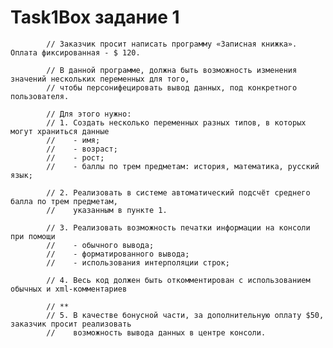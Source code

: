 # Task1Box задание 1

            // Заказчик просит написать программу «Записная книжка». Оплата фиксированная - $ 120.
            
            // В данной программе, должна быть возможность изменения значений нескольких переменных для того,
            // чтобы персонифецировать вывод данных, под конкретного пользователя.

            // Для этого нужно: 
            // 1. Создать несколько переменных разных типов, в которых могут храниться данные
            //    - имя;
            //    - возраст;
            //    - рост;
            //    - баллы по трем предметам: история, математика, русский язык;

            // 2. Реализовать в системе автоматический подсчёт среднего балла по трем предметам, 
            //    указанным в пункте 1.

            // 3. Реализовать возможность печатки информации на консоли при помощи 
            //    - обычного вывода;
            //    - форматированного вывода;
            //    - использования интерполяции строк;

            // 4. Весь код должен быть откомментирован с использованием обычных и хml-комментариев

            // **
            // 5. В качестве бонусной части, за дополнительную оплату $50, заказчик просит реализовать 
            //    возможность вывода данных в центре консоли.
